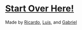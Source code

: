 # [Start Over Here!](home.md)

Made by [Ricardo](https://github.com/ricardojrt6565), [Luis](#), and [Gabriel](https://github.com/gabrielc0464)
